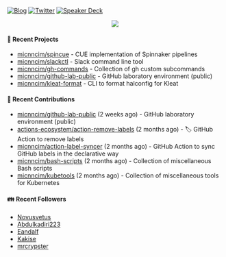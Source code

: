 [![Blog](https://img.shields.io/badge/Blog-0?style=flat-square&logo=gatsby&color=181717&logoColor=white)](https://micnncim.com)
[![Twitter](https://img.shields.io/badge/Twitter-0?style=flat-square&logo=twitter&color=1DA1F2&logoColor=white)](https://twitter.com/micnncim)
[![Speaker Deck](https://img.shields.io/badge/Speaker_Deck-0?style=flat-square&logo=speaker-deck&color=009287&logoColor=white)](https://speakerdeck.com/micnncim)

<p align="center">
<img src="https://github-readme-stats.vercel.app/api?username=micnncim&show_icons=true&count_private=true" />
</p>

#### 🍎 Recent Projects

- [micnncim/spincue](https://github.com/micnncim/spincue) - CUE implementation of Spinnaker pipelines
- [micnncim/slackctl](https://github.com/micnncim/slackctl) - Slack command line tool
- [micnncim/gh-commands](https://github.com/micnncim/gh-commands) - Collection of gh custom subcommands
- [micnncim/github-lab-public](https://github.com/micnncim/github-lab-public) - GitHub laboratory environment (public)
- [micnncim/kleat-format](https://github.com/micnncim/kleat-format) - CLI to format halconfig for Kleat

#### 🌱 Recent Contributions

- [micnncim/github-lab-public](https://github.com/micnncim/github-lab-public) (2 weeks ago) - GitHub laboratory environment (public)
- [actions-ecosystem/action-remove-labels](https://github.com/actions-ecosystem/action-remove-labels) (2 months ago) - 🏷️ GitHub Action to remove labels
- [micnncim/action-label-syncer](https://github.com/micnncim/action-label-syncer) (2 months ago) - GitHub Action to sync GitHub labels in the declarative way
- [micnncim/bash-scripts](https://github.com/micnncim/bash-scripts) (2 months ago) - Collection of miscellaneous Bash scripts
- [micnncim/kubetools](https://github.com/micnncim/kubetools) (2 months ago) - Collection of miscellaneous tools for Kubernetes

#### 👪  Recent Followers

- [Novusvetus](https://github.com/Novusvetus)
- [Abdulkadiri223](https://github.com/Abdulkadiri223)
- [Eandalf](https://github.com/Eandalf)
- [Kakise](https://github.com/Kakise)
- [mrcrypster](https://github.com/mrcrypster)
